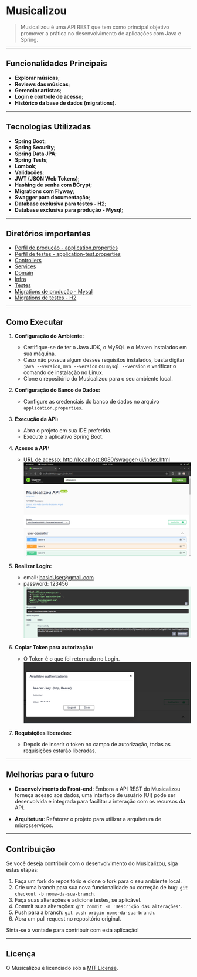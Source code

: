 # Musicalizou

> Musicalizou é uma API REST que tem como principal objetivo promover a prática no desenvolvimento de aplicações com Java e Spring.


---
## Funcionalidades Principais

- **Explorar músicas**;
- **Reviews das músicas**;
- **Gerenciar artistas**;
- **Login e controle de acesso**;
- **Histórico da base de dados (migrations)**.


---
## Tecnologias Utilizadas

- **Spring Boot**; 
- **Spring Security**;
- **Spring Data JPA**;
- **Spring Tests**;
- **Lombok**;
- **Validações**;
- **JWT (JSON Web Tokens)**;
- **Hashing de senha com BCrypt**;
- **Migrations com Flyway**;
- **Swagger para documentação**;
- **Database exclusiva para testes - H2**;
- **Database exclusiva para produção - Mysql**;


---
## Diretórios importantes

- [Perfil de produção - application.properties](src/main/resources/application.properties)
- [Perfil de testes - application-test.properties](src/test/resources/application-test.properties)
- [Controllers](src/main/java/com/music/review/app/controllers)
- [Services](src/main/java/com/music/review/app/services)
- [Domain](src/main/java/com/music/review/app/domain)
- [Infra](src/main/java/com/music/review/app/infra)
- [Testes](src/test/java/com/music/review/app/controllers)
- [Migrations de produção - Mysql](src/main/resources/db/migration/mysql)
- [Migrations de testes - H2](src/main/resources/db/migration/h2)

---
## Como Executar

1. **Configuração do Ambiente:**
    - Certifique-se de ter o Java JDK, o MySQL e o Maven instalados em sua máquina.
    - Caso não possua algum desses requisitos instalados, basta digitar `java --version`, `mvn --version` ou `mysql --version` e verificar o comando de instalação no Linux.
    - Clone o repositório do Musicalizou para o seu ambiente local.

2. **Configuração do Banco de Dados:**
    - Configure as credenciais do banco de dados no arquivo `application.properties`.

3. **Execução da API:**
    - Abra o projeto em sua IDE preferida.
    - Execute o aplicativo Spring Boot.

4. **Acesso à API:**
    - URL de acesso: http://localhost:8080/swagger-ui/index.html
    ![telaInicial](images/telaInicialSwagger.png)

5. **Realizar Login:**
    - email: basicUser@gmail.com
    - password: 123456
    ![loginExample](images/loginExample.png)

7. **Copiar Token para autorização:**
   - O Token é o que foi retornado
    no Login.
    ![tokenExample](images/tokenExample.png)

9. **Requisições liberadas:**
    - Depois de inserir o token no campo de autorização,
    todas as requisições estarão liberadas.

---
## Melhorias para o futuro

- **Desenvolvimento do Front-end**: Embora a API REST do Musicalizou forneça acesso aos dados, uma interface de usuário (UI) pode ser desenvolvida e integrada para facilitar a interação com os recursos da API.

- **Arquitetura**: Refatorar o projeto para utilizar a arquitetura de microsserviços.

---
## Contribuição

Se você deseja contribuir com o desenvolvimento do Musicalizou, siga estas etapas:

1. Faça um fork do repositório e clone o fork para o seu ambiente local.
2. Crie uma branch para sua nova funcionalidade ou correção de bug: `git checkout -b nome-da-sua-branch`.
3. Faça suas alterações e adicione testes, se aplicável.
4. Commit suas alterações: `git commit -m 'Descrição das alterações'`.
5. Push para a branch: `git push origin nome-da-sua-branch`.
6. Abra um pull request no repositório original.

Sinta-se à vontade para contribuir com esta aplicação!


---
## Licença

O Musicalizou é licenciado sob a [MIT License](LICENSE).
